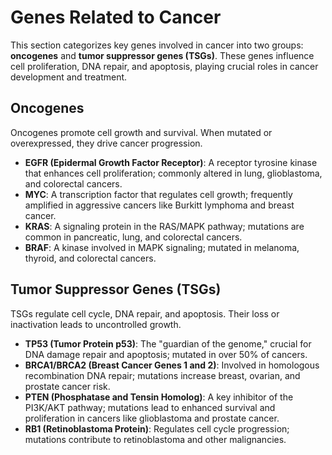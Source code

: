 # **Genes Related to Cancer**

This section categorizes key genes involved in cancer into two groups: **oncogenes** and **tumor suppressor genes (TSGs)**. These genes influence cell proliferation, DNA repair, and apoptosis, playing crucial roles in cancer development and treatment.

## **Oncogenes**
Oncogenes promote cell growth and survival. When mutated or overexpressed, they drive cancer progression.

- **EGFR (Epidermal Growth Factor Receptor)**: A receptor tyrosine kinase that enhances cell proliferation; commonly altered in lung, glioblastoma, and colorectal cancers.
- **MYC**: A transcription factor that regulates cell growth; frequently amplified in aggressive cancers like Burkitt lymphoma and breast cancer.
- **KRAS**: A signaling protein in the RAS/MAPK pathway; mutations are common in pancreatic, lung, and colorectal cancers.
- **BRAF**: A kinase involved in MAPK signaling; mutated in melanoma, thyroid, and colorectal cancers.

## **Tumor Suppressor Genes (TSGs)**
TSGs regulate cell cycle, DNA repair, and apoptosis. Their loss or inactivation leads to uncontrolled growth.

- **TP53 (Tumor Protein p53)**: The "guardian of the genome," crucial for DNA damage repair and apoptosis; mutated in over 50% of cancers.
- **BRCA1/BRCA2 (Breast Cancer Genes 1 and 2)**: Involved in homologous recombination DNA repair; mutations increase breast, ovarian, and prostate cancer risk.
- **PTEN (Phosphatase and Tensin Homolog)**: A key inhibitor of the PI3K/AKT pathway; mutations lead to enhanced survival and proliferation in cancers like glioblastoma and prostate cancer.
- **RB1 (Retinoblastoma Protein)**: Regulates cell cycle progression; mutations contribute to retinoblastoma and other malignancies.
